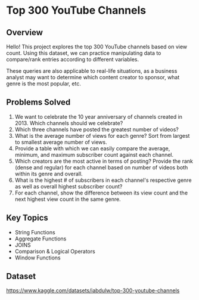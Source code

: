 # Top 300 YouTube Channels
## Overview
Hello! This project explores the top 300 YouTube channels based on view count. Using this dataset, we can practice manipulating data to compare/rank entries according to different variables. 

These queries are also applicable to real-life situations, as a business analyst may want to determine which content creator to sponsor, what genre is the most popular, etc. 
## Problems Solved
 1. We want to celebrate the 10 year anniversary of channels created in 2013. Which channels should we celebrate?
 1. Which three channels have posted the greatest number of videos?
 1. What is the average number of views for each genre? Sort from largest to smallest average number of views.
 1. Provide a table with which we can easily compare the average, minimum, and maximum subscriber count against each channel.
 1. Which creators are the most active in terms of posting? Provide the rank (dense and regular) for each channel based on number of videos both within its genre and overall.
 1. What is the highest # of subscribers in each channel's respective genre as well as overall highest subscriber count?
 1. For each channel, show the difference between its view count and the next highest view count in the same genre.
## Key Topics
  * String Functions
  * Aggregate Functions
  * JOINS
  * Comparison & Logical Operators
  * Window Functions
## Dataset
https://www.kaggle.com/datasets/iabdulw/top-300-youtube-channels 
